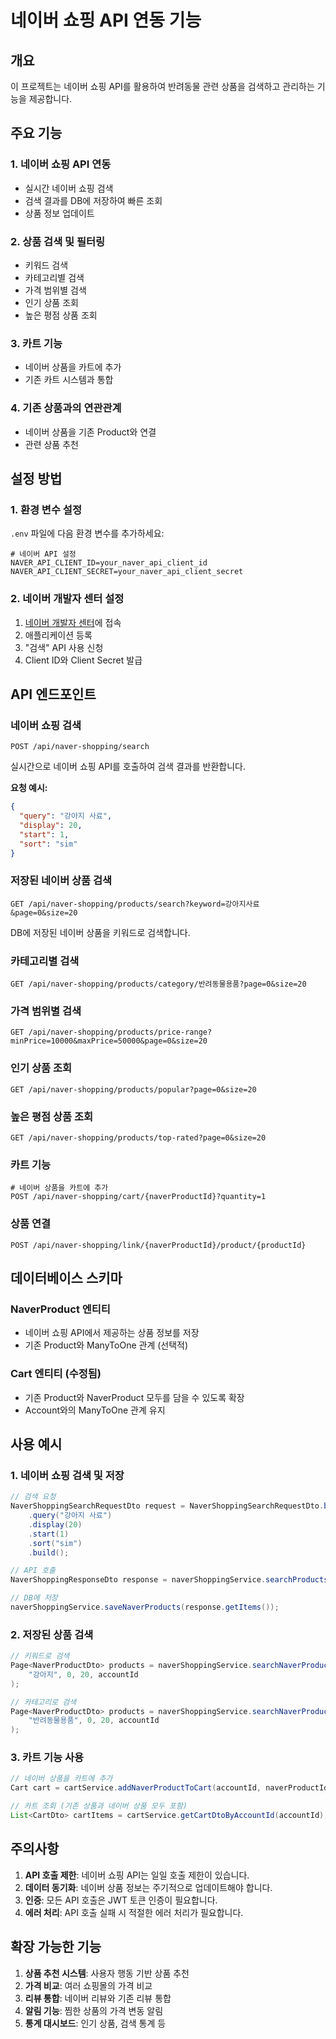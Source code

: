 # 네이버 쇼핑 API 연동 기능

## 개요
이 프로젝트는 네이버 쇼핑 API를 활용하여 반려동물 관련 상품을 검색하고 관리하는 기능을 제공합니다.

## 주요 기능

### 1. 네이버 쇼핑 API 연동
- 실시간 네이버 쇼핑 검색
- 검색 결과를 DB에 저장하여 빠른 조회
- 상품 정보 업데이트

### 2. 상품 검색 및 필터링
- 키워드 검색
- 카테고리별 검색
- 가격 범위별 검색
- 인기 상품 조회
- 높은 평점 상품 조회

### 3. 카트 기능
- 네이버 상품을 카트에 추가
- 기존 카트 시스템과 통합

### 4. 기존 상품과의 연관관계
- 네이버 상품을 기존 Product와 연결
- 관련 상품 추천

## 설정 방법

### 1. 환경 변수 설정
`.env` 파일에 다음 환경 변수를 추가하세요:

```env
# 네이버 API 설정
NAVER_API_CLIENT_ID=your_naver_api_client_id
NAVER_API_CLIENT_SECRET=your_naver_api_client_secret
```

### 2. 네이버 개발자 센터 설정
1. [네이버 개발자 센터](https://developers.naver.com/)에 접속
2. 애플리케이션 등록
3. "검색" API 사용 신청
4. Client ID와 Client Secret 발급

## API 엔드포인트

### 네이버 쇼핑 검색
```
POST /api/naver-shopping/search
```
실시간으로 네이버 쇼핑 API를 호출하여 검색 결과를 반환합니다.

**요청 예시:**
```json
{
  "query": "강아지 사료",
  "display": 20,
  "start": 1,
  "sort": "sim"
}
```

### 저장된 네이버 상품 검색
```
GET /api/naver-shopping/products/search?keyword=강아지사료&page=0&size=20
```
DB에 저장된 네이버 상품을 키워드로 검색합니다.

### 카테고리별 검색
```
GET /api/naver-shopping/products/category/반려동물용품?page=0&size=20
```

### 가격 범위별 검색
```
GET /api/naver-shopping/products/price-range?minPrice=10000&maxPrice=50000&page=0&size=20
```

### 인기 상품 조회
```
GET /api/naver-shopping/products/popular?page=0&size=20
```

### 높은 평점 상품 조회
```
GET /api/naver-shopping/products/top-rated?page=0&size=20
```

### 카트 기능
```
# 네이버 상품을 카트에 추가
POST /api/naver-shopping/cart/{naverProductId}?quantity=1
```

### 상품 연결
```
POST /api/naver-shopping/link/{naverProductId}/product/{productId}
```

## 데이터베이스 스키마

### NaverProduct 엔티티
- 네이버 쇼핑 API에서 제공하는 상품 정보를 저장
- 기존 Product와 ManyToOne 관계 (선택적)

### Cart 엔티티 (수정됨)
- 기존 Product와 NaverProduct 모두를 담을 수 있도록 확장
- Account와의 ManyToOne 관계 유지

## 사용 예시

### 1. 네이버 쇼핑 검색 및 저장
```java
// 검색 요청
NaverShoppingSearchRequestDto request = NaverShoppingSearchRequestDto.builder()
    .query("강아지 사료")
    .display(20)
    .start(1)
    .sort("sim")
    .build();

// API 호출
NaverShoppingResponseDto response = naverShoppingService.searchProducts(request);

// DB에 저장
naverShoppingService.saveNaverProducts(response.getItems());
```

### 2. 저장된 상품 검색
```java
// 키워드로 검색
Page<NaverProductDto> products = naverShoppingService.searchNaverProductsByKeyword(
    "강아지", 0, 20, accountId
);

// 카테고리로 검색
Page<NaverProductDto> products = naverShoppingService.searchNaverProductsByCategory(
    "반려동물용품", 0, 20, accountId
);
```

### 3. 카트 기능 사용
```java
// 네이버 상품을 카트에 추가
Cart cart = cartService.addNaverProductToCart(accountId, naverProductId, quantity);

// 카트 조회 (기존 상품과 네이버 상품 모두 포함)
List<CartDto> cartItems = cartService.getCartDtoByAccountId(accountId);
```

## 주의사항

1. **API 호출 제한**: 네이버 쇼핑 API는 일일 호출 제한이 있습니다.
2. **데이터 동기화**: 네이버 상품 정보는 주기적으로 업데이트해야 합니다.
3. **인증**: 모든 API 호출은 JWT 토큰 인증이 필요합니다.
4. **에러 처리**: API 호출 실패 시 적절한 에러 처리가 필요합니다.

## 확장 가능한 기능

1. **상품 추천 시스템**: 사용자 행동 기반 상품 추천
2. **가격 비교**: 여러 쇼핑몰의 가격 비교
3. **리뷰 통합**: 네이버 리뷰와 기존 리뷰 통합
4. **알림 기능**: 찜한 상품의 가격 변동 알림
5. **통계 대시보드**: 인기 상품, 검색 통계 등
